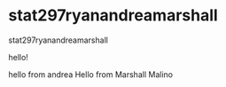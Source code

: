 # stat297ryanandreamarshall
stat297ryanandreamarshall


hello!

hello from andrea
Hello from Marshall Malino
